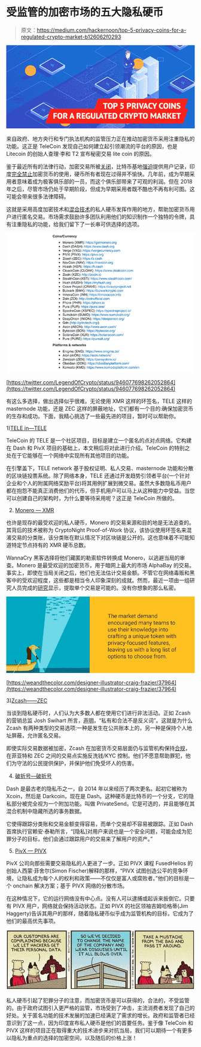 # 受监管的加密市场的五大隐私硬币

> 原文：<https://medium.com/hackernoon/top-5-privacy-coins-for-a-regulated-crypto-market-b126062f0293>

![](img/49a6fccbfd3b9b91047b5aa4b9a828f5.png)

来自政府、地方央行和专门执法机构的监管压力正在推动加密货币采用注重隐私的功能。这正是 TeleCoin 发现自己如何建立起引领潮流的平台的原因，也是 Litecoin 的创始人查理·李和 T2 宣布秘密交易 lite coin 的原因。

鉴于最近所有的法律行动，加密交易所被[关闭](https://www.newsbtc.com/2019/01/28/crypto-exchanges-begin-to-shutdown-bear-market-in-full-force/)，比特币基地[强迫](https://cointelegraph.com/news/coinbase-former-provider-sold-user-data-to-third-parties-prompting-neutrino-acquisition)提供用户记录，印度[完全禁止](https://www.ccn.com/breaking-india-is-considering-a-ban-on-the-use-of-cryptocurrencies)加密货币的使用，硬币所有者现在过得并不愉快。几年前，成为早期采用者意味着成为极客俱乐部的一员，而这个俱乐部带来了可观的利润。但在 2018 年之后，尽管市场仍处于早期阶段，但成为早期采用者既不酷也不再有利可图。这可能会带来很多法律障碍。

这就是采用高度加密技术和[混合技术](https://www.worldcryptoindex.com/what-is-a-coin-mixer/)的私人硬币发挥作用的地方，帮助加密货币用户进行匿名交易。市场需求鼓励许多团队利用他们的知识制作一个独特的令牌，具有注重隐私的功能，给我们留下了一长串可供选择的选项。

![](img/178a7bbd8b75babeaea0f6ebc3824d24.png)

[https://twitter.com/LegendOfCrypto/status/946077698262052864](https://twitter.com/LegendOfCrypto/status/946077698262052864)

有这么多选择，做出选择似乎很难。无论使用 XMR 这样的环签名，TELE 这样的 masternode 功能，还是 ZEC 这样的屏蔽地址，它们都有一个目的:确保加密货币的生存和成功。下面，我精心挑选了一些最先进的项目，暂时可以帮助你。

1)[TELE in—TELE](https://www.telecoin.info/)

TeleCoin 的 TELE 是一个社区项目，目标是建立一个匿名的点对点网络。它构建在 Dash 和 PivX 项目的基础上，本文稍后将对此进行介绍。TeleCoin 的特别之处在于它能够在一个网络中实现所有其他项目的功能。

在引擎盖下，TELE network 基于股权证明、私人交易、masternode 功能和分散的区块链投票系统。除了网络本身，TELE 还通过开发趋势引领者平台(一个针对企业和个人的附属网络奖励平台)将其用例扩展到微交易。虽然大多数隐私币用户都在抱怨不能真正消费他们的代币，但手机用户可以马上从这种能力中受益。当您可以创建自己的架构时，为什么要等待采用呢？这正是 TeleCoin 所做的。

2) [Monero — XMR](https://www.getmonero.org/)

也许是现存的最受欢迎的私人硬币，Monero 的交易来源和目的地是无法追查的。其背后的技术被称为 CryptoNight Proof-of-Work 协议，该协议使用环签名来混淆交易的分类账，该分类账在默认情况下对区块链是公开的。这也意味着不可能知道特定节点持有的 XMR 硬币总数。

WannaCry 黑客选择将他们藏匿的勒索软件转换成 Monero，以逃避当局的审查。Monero 是最受欢迎的加密货币，用于暗网上最大的市场 AlphaBay 的交易。事实上，即使在当局关闭之后，他们也无法估计交易金额。不管它在网络毒贩和黑客中的受欢迎程度，这些都是相当令人印象深刻的成就。然而，最近一项由一组研究人员完成的[研究](https://www.wired.com/story/monero-privacy/)显示，提取单个交易是可能的。没有你想象的那么私密。

![](img/5ac544d918adc943639804e13255d09d.png)

[https://weandthecolor.com/designer-illustrator-craig-frazier/37964](https://weandthecolor.com/designer-illustrator-craig-frazier/37964)

3)[Zcash——ZEC](https://z.cash/)

当谈到隐私硬币时，人们认为大多数人都在使用它们进行非法活动。正如 Zcash 的营销总监 Josh Swihart 所言，[声明](https://cryptobriefing.com/privacy-coins-under-threat-regulation/)，“私有和合法不是反义词”。这就是为什么 Zcash 有两种类型的交易选项:一种是发生在公共账本上的，另一种是保持个人地址屏蔽，允许匿名交易。

即使实际交易数据被加密，Zcash 在加密货币交易层面仍与监管机构保持[合规](https://z.cash/blog/zcash-company-response-to-secret-service-recommendation/)，在菲亚特和 ZEC 之间的交易点实施反洗钱/KYC 控制。他们不愿意帮助罪犯，他们为守法的公民提供保护，并保护他们免受坏人的伤害。

4) [破折号—破折号](https://www.dash.org/)

Dash 是最古老的隐私币之一，自 2014 年以来经历了两次更名。起初它被称为 Xcoin，然后是 Darkcoin，现在是 Dash。这种硬币是比特币的一个分支，它的隐私部分被完全视为一个附加功能。叫做 PrivateSend。它是可选的，并且能够在其混合机制中隐藏所选的事务数据。

它使得跟踪分类账和交易金额变得容易，而单个交易却不容易被跟踪。正如 Dash 首席执行官赖安·泰勒所言，“[隐私]对用户来说也是一个安全问题，可能会成为犯罪分子的目标，他们会通过跟踪用户的交易来了解用户的资产。”

5) [PivX — PIVX](https://pivx.org/)

PivX 公司向那些需要交易隐私的人更进了一步。正如 PIVX 课程 FusedHelios 的创始人西蒙·菲舍尔(Simon Fischer)解释的那样，“PIVX 试图创造公平的竞争环境，让隐私成为每个人的权利和政策——不仅仅是富人或腐败者。”他们的目标是一个 onchain 解决方案；基于 PIVX 网络的分散市场。

在这种情况下，它的运行网络没有中心点。没有人可以逮捕或起诉来扳倒它。只要有 PIVX 用户，网络就会保持活动状态。正如 PIVX 的社区领袖吉姆哈格蒂(Jim Haggerty)告诉其用户的那样，随着隐私硬币似乎成为监管机构的目标，它成为了他们的最高优先事项。

![](img/c75e8bafa2be5be09c5eaf99fcd44181.png)

私人硬币引起了犯罪分子的注意，而加密货币是可以获得的，合法的，不受监管的。由于政府试图引入更严格的监管，市场受到了冲击，主流消费者发现了自己的好处。关于匿名功能的技术发展的加速已经满足了需求的增长。政府和监管者已经意识到了这一点，因为印度宣布私人硬币是他们的首要任务。鉴于像 TeleCoin 和 PIVX 这样的项目正在取得重大的技术进步来对抗当局，我们可以期待一个有更多以隐私为重点的选择的加密空间，以及随后的价格上涨！